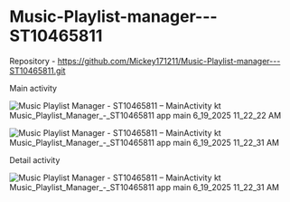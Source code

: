 # Music-Playlist-manager---ST10465811


Repository - https://github.com/Mickey171211/Music-Playlist-manager---ST10465811.git 

Main activity

![Music Playlist Manager - ST10465811 – MainActivity kt  Music_Playlist_Manager_-_ST10465811 app main  6_19_2025 11_22_22 AM](https://github.com/user-attachments/assets/8c91b8e0-5e43-4833-bce5-21ea3518c3c3)

![Music Playlist Manager - ST10465811 – MainActivity kt  Music_Playlist_Manager_-_ST10465811 app main  6_19_2025 11_22_31 AM](https://github.com/user-attachments/assets/abdb3679-c889-44fd-bfa1-ad06fba1b1ca)

Detail activity 

![Music Playlist Manager - ST10465811 – MainActivity kt  Music_Playlist_Manager_-_ST10465811 app main  6_19_2025 11_22_31 AM](https://github.com/user-attachments/assets/393affab-3279-456e-ba5e-1b800e121970)

